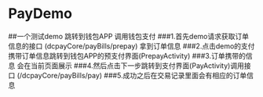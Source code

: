 # PayDemo
##一个测试demo 跳转到钱包APP 调用钱包支付
###1.首先demo请求获取订单信息的接口 (dcpayCore/payBills/prepay) 拿到订单信息 
###2.点击demo的支付携带订单信息跳转到钱包APP的预支付界面(PrepayActivity) 
###3.订单携带的信息 会在当前页面展示
###4.然后点击下一步跳转到支付界面(PayActivity)调用接口 (/dcpayCore/payBills/pay) 
###5.成功之后在交易记录里面会有相应的订单信息
 
